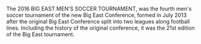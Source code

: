 The 2016 BIG EAST MEN'S SOCCER TOURNAMENT, was the fourth men's soccer tournament of the new Big East Conference, formed in July 2013 after the original Big East Conference split into two leagues along football lines. Including the history of the original conference, it was the 21st edition of the Big East tournament.

